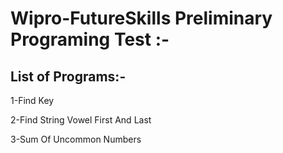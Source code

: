 # Wipro-FutureSkills Preliminary Programing Test :-

## List of Programs:-

1-Find Key

2-Find String Vowel First And Last

3-Sum Of Uncommon Numbers
